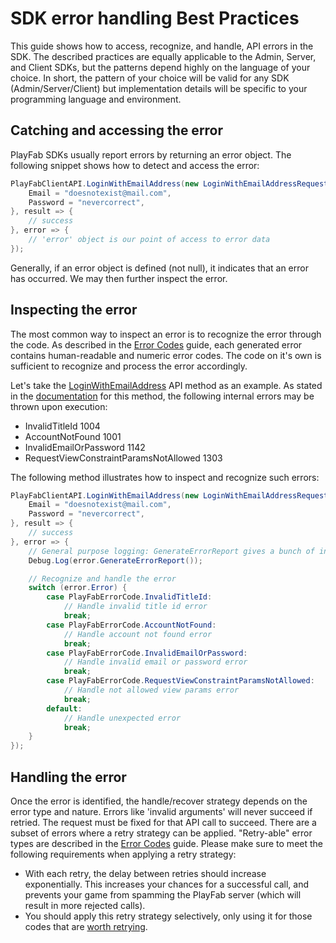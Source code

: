# SDK error handling Best Practices

This guide shows how to access, recognize, and handle, API errors in the SDK. The described practices are equally applicable to the Admin, Server, and Client SDKs, but the patterns depend highly on the language of your choice. In short, the pattern of your choice will be valid for any SDK (Admin/Server/Client) but implementation details will be specific to your programming language and environment.

## Catching and accessing the error

PlayFab SDKs usually report errors by returning an error object. The following snippet shows how to detect and access the error:

```csharp
PlayFabClientAPI.LoginWithEmailAddress(new LoginWithEmailAddressRequest() {
    Email = "doesnotexist@mail.com",
    Password = "nevercorrect",
}, result => {
    // success
}, error => {
    // 'error' object is our point of access to error data
});
```

Generally, if an error object is defined (not null), it indicates that an error has occurred. We may then further inspect the error.

## Inspecting the error

The most common way to inspect an error is to recognize the error through the code. As described in the [Error Codes](https://api.playfab.com/docs/tutorials/globalcodes) guide, each generated error contains human-readable and numeric error codes. The code on it's own is sufficient to recognize and process the error accordingly.

Let's take the [LoginWithEmailAddress](https://api.playfab.com/documentation/client/method/LoginWithEmailAddress) API method as an example. As stated in the [documentation](https://api.playfab.com/documentation/client/method/LoginWithEmailAddress) for this method, the following internal errors may be thrown upon execution:

- InvalidTitleId 1004
- AccountNotFound 1001
- InvalidEmailOrPassword 1142
- RequestViewConstraintParamsNotAllowed 1303

The following method illustrates how to inspect and recognize such errors:

```csharp
PlayFabClientAPI.LoginWithEmailAddress(new LoginWithEmailAddressRequest() {
    Email = "doesnotexist@mail.com",
    Password = "nevercorrect",
}, result => {
    // success
}, error => {
    // General purpose logging: GenerateErrorReport gives a bunch of information about the error
    Debug.Log(error.GenerateErrorReport());

    // Recognize and handle the error
    switch (error.Error) {
        case PlayFabErrorCode.InvalidTitleId:
            // Handle invalid title id error
            break;
        case PlayFabErrorCode.AccountNotFound:
            // Handle account not found error
            break;
        case PlayFabErrorCode.InvalidEmailOrPassword:
            // Handle invalid email or password error
            break;
        case PlayFabErrorCode.RequestViewConstraintParamsNotAllowed:
            // Handle not allowed view params error
            break;
        default:
            // Handle unexpected error
            break;
    }
});
```

## Handling the error

Once the error is identified, the handle/recover strategy depends on the error type and nature. Errors like 'invalid arguments' will never succeed if retried. The request must be fixed for that API call to succeed. There are a subset of errors where a retry strategy can be applied. "Retry-able" error types are described in the [Error Codes](https://api.playfab.com/docs/tutorials/globalcodes) guide. Please make sure to meet the following requirements when applying a retry strategy:

- With each retry, the delay between retries should increase exponentially. This increases your chances for a successful call, and prevents your game from spamming the PlayFab server (which will result in more rejected calls).
- You should apply this retry strategy selectively, only using it for those codes that are [worth retrying](https://api.playfab.com/docs/tutorials/globalcodes).
